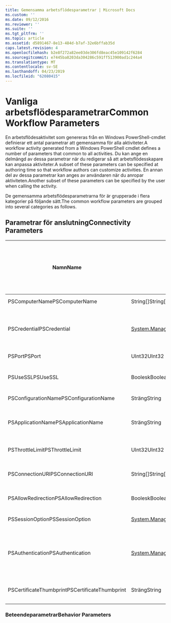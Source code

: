 ```yaml
---
title: Gemensamma arbetsflödesparametrar | Microsoft Docs
ms.custom: ''
ms.date: 09/12/2016
ms.reviewer: ''
ms.suite: ''
ms.tgt_pltfrm: ''
ms.topic: article
ms.assetid: d5891467-8e13-484d-b7af-32e6bffab35d
caps.latest.revision: 4
ms.openlocfilehash: b2e8f272a82ee03de306fd8eac45e109142f6284
ms.sourcegitcommit: e7445ba8203da304286c591ff513900ad1c244a4
ms.translationtype: MT
ms.contentlocale: sv-SE
ms.lasthandoff: 04/23/2019
ms.locfileid: "62080415"
---
```

# <a name="common-workflow-parameters"></a><span data-ttu-id="6e89f-102">Vanliga arbetsflödesparametrar</span><span class="sxs-lookup"><span data-stu-id="6e89f-102">Common Workflow Parameters</span></span>

<span data-ttu-id="6e89f-103">En arbetsflödesaktivitet som genereras från en Windows PowerShell-cmdlet definierar ett antal parametrar att gemensamma för alla aktiviteter.</span><span class="sxs-lookup"><span data-stu-id="6e89f-103">A workflow activity generated from a Windows PowerShell cmdlet  defines a number of parameters that common to all activities.</span></span> <span data-ttu-id="6e89f-104">Du kan ange en delmängd av dessa parametrar när du redigerar så att arbetsflödesskapare kan anpassa aktiviteter.</span><span class="sxs-lookup"><span data-stu-id="6e89f-104">A subset of these parameters can be specified at authoring time so that workflow authors can customize activities.</span></span> <span data-ttu-id="6e89f-105">En annan del av dessa parametrar kan anges av användaren när du anropar aktiviteten.</span><span class="sxs-lookup"><span data-stu-id="6e89f-105">Another subset of these parameters can be specified by the user when calling the activity.</span></span>

<span data-ttu-id="6e89f-106">De gemensamma arbetsflödesparametrarna för är grupperade i flera kategorier på följande sätt.</span><span class="sxs-lookup"><span data-stu-id="6e89f-106">The common workflow parameters are grouped into several categories as follows.</span></span>

## <a name="connectivity-parameters"></a><span data-ttu-id="6e89f-107">Parametrar för anslutning</span><span class="sxs-lookup"><span data-stu-id="6e89f-107">Connectivity Parameters</span></span>

|<span data-ttu-id="6e89f-108">Namn</span><span class="sxs-lookup"><span data-stu-id="6e89f-108">Name</span></span>|<span data-ttu-id="6e89f-109">Typ</span><span class="sxs-lookup"><span data-stu-id="6e89f-109">Type</span></span>|<span data-ttu-id="6e89f-110">Beskrivning</span><span class="sxs-lookup"><span data-stu-id="6e89f-110">Description</span></span>|<span data-ttu-id="6e89f-111">Kan anges av slutanvändaren vid körning?</span><span class="sxs-lookup"><span data-stu-id="6e89f-111">Can be specified by end user at execution time?</span></span>|<span data-ttu-id="6e89f-112">Du kan ange installationskommandot arbetsflöde vid redigeringen?</span><span class="sxs-lookup"><span data-stu-id="6e89f-112">Can be specified by workflow author at authoring time?</span></span>|<span data-ttu-id="6e89f-113">Du kan ange installationskommandot arbetsflöde vid instansiering?</span><span class="sxs-lookup"><span data-stu-id="6e89f-113">Can be specified by workflow author at instantiation?</span></span>|
|----------|----------|-----------------|-----------------------------------------------------|------------------------------------------------------------|-----------------------------------------------------------|
|<span data-ttu-id="6e89f-114">PSComputerName</span><span class="sxs-lookup"><span data-stu-id="6e89f-114">PSComputerName</span></span>|<span data-ttu-id="6e89f-115">String[]</span><span class="sxs-lookup"><span data-stu-id="6e89f-115">String[]</span></span>|<span data-ttu-id="6e89f-116">En lista med datornamn som du vill starta jobb.</span><span class="sxs-lookup"><span data-stu-id="6e89f-116">A list of computer names for which to launch jobs.</span></span>|<span data-ttu-id="6e89f-117">Ja</span><span class="sxs-lookup"><span data-stu-id="6e89f-117">Yes</span></span>|<span data-ttu-id="6e89f-118">Ja</span><span class="sxs-lookup"><span data-stu-id="6e89f-118">Yes</span></span>|<span data-ttu-id="6e89f-119">Ja</span><span class="sxs-lookup"><span data-stu-id="6e89f-119">Yes</span></span>|
|<span data-ttu-id="6e89f-120">PSCredential</span><span class="sxs-lookup"><span data-stu-id="6e89f-120">PSCredential</span></span>|[<span data-ttu-id="6e89f-121">System.Management.Automation.PSCredential</span><span class="sxs-lookup"><span data-stu-id="6e89f-121">System.Management.Automation.PSCredential</span></span>](/dotnet/api/System.Management.Automation.PSCredential)|<span data-ttu-id="6e89f-122">Autentisering-autentiseringsuppgift som ska användas för inloggning till de datorer som anges av parametern PSComputerName.</span><span class="sxs-lookup"><span data-stu-id="6e89f-122">The authentication credential to use to login to the computers specified by the PSComputerName parameter.</span></span> <span data-ttu-id="6e89f-123">Den här parametern är bara giltiga om PSComputerName har angetts.</span><span class="sxs-lookup"><span data-stu-id="6e89f-123">This parameter is valid only if PSComputerName is specified.</span></span>|<span data-ttu-id="6e89f-124">Ja</span><span class="sxs-lookup"><span data-stu-id="6e89f-124">Yes</span></span>|<span data-ttu-id="6e89f-125">Ja</span><span class="sxs-lookup"><span data-stu-id="6e89f-125">Yes</span></span>|<span data-ttu-id="6e89f-126">Ja</span><span class="sxs-lookup"><span data-stu-id="6e89f-126">Yes</span></span>|
|<span data-ttu-id="6e89f-127">PSPort</span><span class="sxs-lookup"><span data-stu-id="6e89f-127">PSPort</span></span>|<span data-ttu-id="6e89f-128">UInt32</span><span class="sxs-lookup"><span data-stu-id="6e89f-128">UInt32</span></span>|<span data-ttu-id="6e89f-129">Porten som ska användas för att köra arbetsflödet.</span><span class="sxs-lookup"><span data-stu-id="6e89f-129">The port to be used to run the workflow.</span></span>|<span data-ttu-id="6e89f-130">Ja</span><span class="sxs-lookup"><span data-stu-id="6e89f-130">Yes</span></span>|<span data-ttu-id="6e89f-131">Ja</span><span class="sxs-lookup"><span data-stu-id="6e89f-131">Yes</span></span>|<span data-ttu-id="6e89f-132">Ja</span><span class="sxs-lookup"><span data-stu-id="6e89f-132">Yes</span></span>|
|<span data-ttu-id="6e89f-133">PSUseSSL</span><span class="sxs-lookup"><span data-stu-id="6e89f-133">PSUseSSL</span></span>|<span data-ttu-id="6e89f-134">Boolesk</span><span class="sxs-lookup"><span data-stu-id="6e89f-134">Boolean</span></span>|<span data-ttu-id="6e89f-135">Använda Secure Sockets Layer (SSL)-protokollet för att upprätta en säker anslutning till fjärrdatorn att köra arbetsflödet.</span><span class="sxs-lookup"><span data-stu-id="6e89f-135">Use Secure Sockets Layer (SSL) protocol to establish a secure connection to the remote computer to run the workflow.</span></span>|<span data-ttu-id="6e89f-136">Ja</span><span class="sxs-lookup"><span data-stu-id="6e89f-136">Yes</span></span>|<span data-ttu-id="6e89f-137">Ja</span><span class="sxs-lookup"><span data-stu-id="6e89f-137">Yes</span></span>|<span data-ttu-id="6e89f-138">Ja</span><span class="sxs-lookup"><span data-stu-id="6e89f-138">Yes</span></span>|
|<span data-ttu-id="6e89f-139">PSConfigurationName</span><span class="sxs-lookup"><span data-stu-id="6e89f-139">PSConfigurationName</span></span>|<span data-ttu-id="6e89f-140">Sträng</span><span class="sxs-lookup"><span data-stu-id="6e89f-140">String</span></span>|<span data-ttu-id="6e89f-141">Sessionskonfigurationen som används för att köra arbetsflödet.</span><span class="sxs-lookup"><span data-stu-id="6e89f-141">The session configuration used to run the workflow.</span></span>|<span data-ttu-id="6e89f-142">Ja</span><span class="sxs-lookup"><span data-stu-id="6e89f-142">Yes</span></span>|<span data-ttu-id="6e89f-143">Ja</span><span class="sxs-lookup"><span data-stu-id="6e89f-143">Yes</span></span>|<span data-ttu-id="6e89f-144">Ja</span><span class="sxs-lookup"><span data-stu-id="6e89f-144">Yes</span></span>|
|<span data-ttu-id="6e89f-145">PSApplicationName</span><span class="sxs-lookup"><span data-stu-id="6e89f-145">PSApplicationName</span></span>|<span data-ttu-id="6e89f-146">Sträng</span><span class="sxs-lookup"><span data-stu-id="6e89f-146">String</span></span>|<span data-ttu-id="6e89f-147">Programmet klientnamnsdelen av URI-anslutning för arbetsflödeskörning.</span><span class="sxs-lookup"><span data-stu-id="6e89f-147">The application name portion of the connection URI for the workflow execution.</span></span> <span data-ttu-id="6e89f-148">Använd den här parametern endast när du inte använder parametern ConnectionURI.</span><span class="sxs-lookup"><span data-stu-id="6e89f-148">Use this parameter only when you are not using the ConnectionURI parameter.</span></span>|<span data-ttu-id="6e89f-149">Ja</span><span class="sxs-lookup"><span data-stu-id="6e89f-149">Yes</span></span>|<span data-ttu-id="6e89f-150">Ja</span><span class="sxs-lookup"><span data-stu-id="6e89f-150">Yes</span></span>|<span data-ttu-id="6e89f-151">Ja</span><span class="sxs-lookup"><span data-stu-id="6e89f-151">Yes</span></span>|
|<span data-ttu-id="6e89f-152">PSThrottleLimit</span><span class="sxs-lookup"><span data-stu-id="6e89f-152">PSThrottleLimit</span></span>|<span data-ttu-id="6e89f-153">UInt32</span><span class="sxs-lookup"><span data-stu-id="6e89f-153">UInt32</span></span>|<span data-ttu-id="6e89f-154">Det maximala antalet samtidiga anslutningar som kan fastställas för att köra arbetsflödet.</span><span class="sxs-lookup"><span data-stu-id="6e89f-154">The maximum number of concurrent connections that can be established to run the workflow.</span></span>|<span data-ttu-id="6e89f-155">Ja</span><span class="sxs-lookup"><span data-stu-id="6e89f-155">Yes</span></span>|<span data-ttu-id="6e89f-156">TBD</span><span class="sxs-lookup"><span data-stu-id="6e89f-156">TBD</span></span>|<span data-ttu-id="6e89f-157">Ja</span><span class="sxs-lookup"><span data-stu-id="6e89f-157">Yes</span></span>|
|<span data-ttu-id="6e89f-158">PSConnectionURI</span><span class="sxs-lookup"><span data-stu-id="6e89f-158">PSConnectionURI</span></span>|<span data-ttu-id="6e89f-159">String[]</span><span class="sxs-lookup"><span data-stu-id="6e89f-159">String[]</span></span>|<span data-ttu-id="6e89f-160">En matris med fullständigt kvalificerade URI: er som anger slutpunkterna för de interaktiva sessioner som används för att köra arbetsflödet.</span><span class="sxs-lookup"><span data-stu-id="6e89f-160">An array of fully-qualified URIs that specify the endpoints for the interactive sessions used to run the workflow.</span></span>|<span data-ttu-id="6e89f-161">Ja</span><span class="sxs-lookup"><span data-stu-id="6e89f-161">Yes</span></span>|<span data-ttu-id="6e89f-162">Ja</span><span class="sxs-lookup"><span data-stu-id="6e89f-162">Yes</span></span>|<span data-ttu-id="6e89f-163">Ja</span><span class="sxs-lookup"><span data-stu-id="6e89f-163">Yes</span></span>|
|<span data-ttu-id="6e89f-164">PSAllowRedirection</span><span class="sxs-lookup"><span data-stu-id="6e89f-164">PSAllowRedirection</span></span>|<span data-ttu-id="6e89f-165">Boolesk</span><span class="sxs-lookup"><span data-stu-id="6e89f-165">Boolean</span></span>|<span data-ttu-id="6e89f-166">Anger om du vill tillåta omdirigering för den här anslutningen till en annan URI: N för att köra arbetsflödet.</span><span class="sxs-lookup"><span data-stu-id="6e89f-166">Specifies whether to allow redirection of this connection to an alternate URI to run the workflow.</span></span>|<span data-ttu-id="6e89f-167">Ja</span><span class="sxs-lookup"><span data-stu-id="6e89f-167">Yes</span></span>|<span data-ttu-id="6e89f-168">Ja</span><span class="sxs-lookup"><span data-stu-id="6e89f-168">Yes</span></span>|<span data-ttu-id="6e89f-169">Ja</span><span class="sxs-lookup"><span data-stu-id="6e89f-169">Yes</span></span>|
|<span data-ttu-id="6e89f-170">PSSessionOption</span><span class="sxs-lookup"><span data-stu-id="6e89f-170">PSSessionOption</span></span>|[<span data-ttu-id="6e89f-171">System.Management.Automation.Remoting.Pssessionoption</span><span class="sxs-lookup"><span data-stu-id="6e89f-171">System.Management.Automation.Remoting.Pssessionoption</span></span>](/dotnet/api/System.Management.Automation.Remoting.PSSessionOption)|<span data-ttu-id="6e89f-172">Avancerade alternativ för den session som används för att köra arbetsflödet.</span><span class="sxs-lookup"><span data-stu-id="6e89f-172">Advanced options for the session used to run the workflow.</span></span>|<span data-ttu-id="6e89f-173">Ja</span><span class="sxs-lookup"><span data-stu-id="6e89f-173">Yes</span></span>|<span data-ttu-id="6e89f-174">Ja</span><span class="sxs-lookup"><span data-stu-id="6e89f-174">Yes</span></span>|<span data-ttu-id="6e89f-175">Ja</span><span class="sxs-lookup"><span data-stu-id="6e89f-175">Yes</span></span>|
|<span data-ttu-id="6e89f-176">PSAuthentication</span><span class="sxs-lookup"><span data-stu-id="6e89f-176">PSAuthentication</span></span>|[<span data-ttu-id="6e89f-177">System.Management.Automation.Runspaces.Authenticationmechanism</span><span class="sxs-lookup"><span data-stu-id="6e89f-177">System.Management.Automation.Runspaces.Authenticationmechanism</span></span>](/dotnet/api/System.Management.Automation.Runspaces.AuthenticationMechanism)|<span data-ttu-id="6e89f-178">Värdet på [System.Management.Automation.Runspaces.Authenticationmechanism](/dotnet/api/System.Management.Automation.Runspaces.AuthenticationMechanism) uppräkning som anger den autentiseringsmetod som används för att autentisera användarens autentiseringsuppgifter.</span><span class="sxs-lookup"><span data-stu-id="6e89f-178">A value of the [System.Management.Automation.Runspaces.Authenticationmechanism](/dotnet/api/System.Management.Automation.Runspaces.AuthenticationMechanism) enumeration that specifies the authentication mechanism used to authenticate the user's credentials.</span></span>|<span data-ttu-id="6e89f-179">Ja</span><span class="sxs-lookup"><span data-stu-id="6e89f-179">Yes</span></span>|<span data-ttu-id="6e89f-180">Ja</span><span class="sxs-lookup"><span data-stu-id="6e89f-180">Yes</span></span>|<span data-ttu-id="6e89f-181">Ja</span><span class="sxs-lookup"><span data-stu-id="6e89f-181">Yes</span></span>|
|<span data-ttu-id="6e89f-182">PSCertificateThumbprint</span><span class="sxs-lookup"><span data-stu-id="6e89f-182">PSCertificateThumbprint</span></span>|<span data-ttu-id="6e89f-183">Sträng</span><span class="sxs-lookup"><span data-stu-id="6e89f-183">String</span></span>|<span data-ttu-id="6e89f-184">Det digitala offentliga nyckelcertifikatet (X509) för ett användarkonto som har behörighet att köra arbetsflödet.</span><span class="sxs-lookup"><span data-stu-id="6e89f-184">The digital public key certificate (X509) of a user account that has permission to run the workflow.</span></span>|<span data-ttu-id="6e89f-185">Ja</span><span class="sxs-lookup"><span data-stu-id="6e89f-185">Yes</span></span>|<span data-ttu-id="6e89f-186">Ja</span><span class="sxs-lookup"><span data-stu-id="6e89f-186">Yes</span></span>|<span data-ttu-id="6e89f-187">Ja</span><span class="sxs-lookup"><span data-stu-id="6e89f-187">Yes</span></span>|

### <a name="behavior-parameters"></a><span data-ttu-id="6e89f-188">Beteendeparametrar</span><span class="sxs-lookup"><span data-stu-id="6e89f-188">Behavior Parameters</span></span>